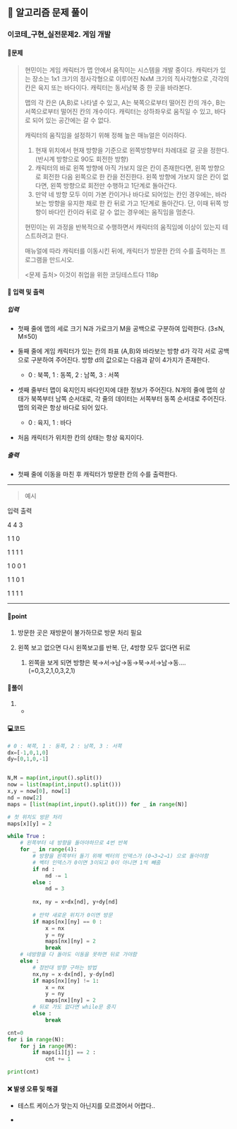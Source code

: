 ## 🐌 알고리즘 문제 풀이

### 이코테\_구현_실전문제2. 게임 개발

#### 📒문제

> 현민이는 게임 캐릭터가 맵 안에서 움직이는 시스템을 개발 중이다. 캐릭터가 있는 장소는 1x1 크기의 정사각형으로 이루어진 NxM 크기의 직사각형으로 ,각각의 칸은 육지 또는 바다이다. 캐릭터는 동서남북 중 한 곳을 바라본다.
>
> 맵의 각 칸은 (A,B)로 나타낼 수 있고, A는 북쪽으로부터 떨어진 칸의 개수, B는 서쪽으로부터 떨어진 칸의 개수이다. 캐릭터는 상하좌우로 움직일 수 있고, 바다로 되어 있는 공간에는 갈 수 없다.
>
> 캐릭터의 움직임을 설정하기 위해 정해 높은 매뉴얼은 이러하다.
>
> 1. 현재 위치에서 현재 방향을 기준으로 왼쪽방향부터 차례대로 갈 곳을 정한다.(반시계 방향으로 90도 회전한 방향)
> 2. 캐릭터의 바로 왼쪽 방향에 아직 가보지 않은 칸이 존재한다면, 왼쪽 방향으로 회전한 다음 왼쪽으로 한 칸을 전진한다. 왼쪽 방향에 가보지 않은 칸이 없다면, 왼쪽 방향으로 회전만 수행하고 1단계로 돌아간다.
> 3. 만약 네 방향 모두 이미 가본 칸이거나 바다로 되어있는 칸인 경우에는, 바라보는 방향을 유지한 채로 한 칸 뒤로 가고 1단계로 돌아간다. 단, 이때 뒤쪽 방향이 바다인 칸이라 뒤로 갈 수 없는 경우에는 움직임을 멈춘다.
>
> 현민이는 위 과정을 반복적으로 수행하면서 캐릭터의 움직임에 이상이 있는지 테스트하려고 한다.
>
> 매뉴얼에 따라 캐릭터를 이동시킨 뒤에, 캐릭터가 방문한 칸의 수를 출력하는 프로그램을 만드시오.
>
> 
>
> <문제 출처> 이것이 취업을 위한 코딩테스트다 118p



#### :pushpin: 입력 및 출력

##### 입력

- 첫째 줄에 맵의 세로 크기 N과 가로크기 M을 공백으로 구분하여 입력한다. (3≤N, M≤50)
- 둘째 줄에 게임 캐릭터가 있는 칸의 좌표 (A,B)와 바라보는 방향 d가 각각 서로 공백으로 구분하여 주어진다. 방향 d의 값으로는 다음과 같이 4가지가 존재한다.
  - 0 : 북쪽, 1 : 동쪽, 2 : 남쪽, 3 : 서쪽

- 셋째 줄부터 맵이 육지인지 바다인지에 대한 정보가 주어진다. N개의 줄에 맵의 상태가 북쪽부터 남쪽 순서대로, 각 줄의 데이터는 서쪽부터 동쪽 순서대로 주어진다. 맵의 외곽은 항상 바다로 되어 있다.
  - 0 : 육지, 1 : 바다

- 처음 캐릭터가 위치한 칸의 상태는 항상 육지이다.



##### 출력

- 첫째 줄에 이동을 마친 후 캐릭터가 방문한 칸의 수를 출력한다.

---

> 예시

입력				출력 

4 4 				 3

1 1 0

1 1 1 1

1 0 0 1

1 1 0 1

1 1 1 1 					

----




#### 🚀point

1. 방문한 곳은 재방문이 불가하므로 방문 처리 필요

1. 왼쪽 보고 없으면 다시 왼쪽보고를 반복. 단, 4방향 모두 없다면 뒤로

   1. 왼쪽을 보게 되면 방향은 북→서→남→동→북→서→남→동....(=0,3,2,1,0,3,2,1)
   





#### 🔎풀이

1. 
   - 




#### 💻코드

```python
# 0 : 북쪽, 1 : 동쪽, 2 : 남쪽, 3 : 서쪽
dx=[-1,0,1,0]
dy=[0,1,0,-1]


N,M = map(int,input().split())
now = list(map(int,input().split()))
x,y = now[0], now[1]
nd = now[2]
maps = [list(map(int,input().split())) for _ in range(N)]

# 첫 위치도 방문 처리
maps[x][y] = 2

while True :
    # 왼쪽부터 네 방향을 돌아야하므로 4번 반복
    for _ in range(4):
        # 방향을 왼쪽부터 돌기 위해 벡터의 인덱스가 (0→3→2→1) 으로 돌아야함
        # 벡터 인덱스가 0이면 3이되고 0이 아니면 1씩 빼줌
        if nd :
            nd -= 1
        else :
            nd = 3
        
        nx, ny = x+dx[nd], y+dy[nd]
		
        # 만약 새로운 위치가 0이면 방문
        if maps[nx][ny] == 0 :
            x = nx
            y = ny
            maps[nx][ny] = 2
            break
    # 네방향을 다 돌아도 이동을 못하면 뒤로 가야함
    else :
        # 정반대 방향 구하는 방법
        nx,ny = x-dx[nd], y-dy[nd]
        if maps[nx][ny] != 1:
            x = nx
            y = ny
            maps[nx][ny] = 2
        # 뒤로 가도 없다면 while문 중지
        else :
            break

cnt=0
for i in range(N):
    for j in range(M):
        if maps[i][j] == 2 :
            cnt += 1

print(cnt)
```



#### ❌ 발생 오류 및 해결

- 테스트 케이스가 맞는지 아닌지를 모르겠어서 어렵다..

- 

  

  
